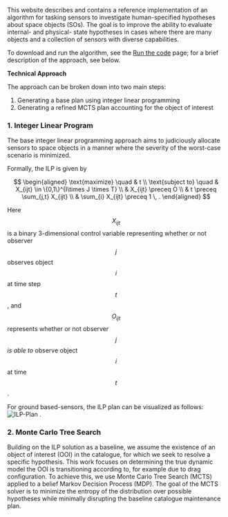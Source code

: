 
This website describes and contains a reference implementation of an algorithm for tasking sensors to investigate human-specified hypotheses about space objects (SOs). The goal is to improve the ability to evaluate internal- and physical- state hypotheses in cases where there are many objects and a collection of sensors with diverse capabilities.

To download and run the algorithm, see the [Run the code](/RunCode/) page; for a brief description of the approach, see below.

<!-- **Problem Description** -->
<!-- Describe the problem of catalog maintenance and hypothesis resolution -->


**Technical Approach**

The approach can be broken down into two main steps:
1. Generating a base plan using integer linear programming
2. Generating a refined MCTS plan accounting for the object of interest


### 1. Integer Linear Program
The base integer linear programming approach aims to judiciously allocate sensors to space objects in a manner where the severity of the worst-case scenario is minimized. 

Formally, the ILP is given by
<script type="text/javascript" src="https://cdn.jsdelivr.net/npm/mathjax@3/es5/tex-mml-chtml.js"></script>

<!-- <script type="text/javascript" src="https://cdn.jsdelivr.net/npm/mathjax@3/es5/tex-mml-chtml.js"></script> -->
$$
\begin{aligned}
\text{maximize} \quad & t \\
\text{subject to} \quad & X_{ijt} \in \{0,1\}^{I\times J \times T} \\
& X_{ijt} \preceq O \\
& t \preceq \sum_{j,t} X_{ijt} \\
& \sum_{i} X_{ijt} \preceq 1 \, .
\end{aligned}
$$

Here $$X_{ijt}$$ is a binary 3-dimensional control variable representing whether or not observer $$j$$ observes object $$i$$ at time step $$t$$, and $$O_{ijt}$$ represents whether or not observer $$j$$ *is able to* observe object $$i$$ at time $$t$$.

For ground based-sensors, the ILP plan can be visualized as follows:
![ILP-Plan](assets/images/ilp-plan-600.gif)
.

### 2. Monte Carlo Tree Search
Building on the ILP solution as a baseline, we assume the existence of an object of interest (OOI) in the catalogue, for which we seek to resolve a specific hypothesis. This work focuses on determining the true dynamic model the OOI is transitioning according to, for example due to drag configuration. To achieve this, we use Monte Carlo Tree Search (MCTS) applied to a belief Markov Decision Process (MDP). The goal of the MCTS solver is to minimize the entropy of the distribution over possible hypotheses while minimally disrupting the baseline catalogue maintenance plan.
